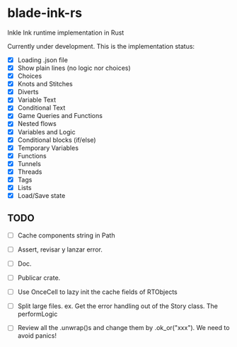 # blade-ink-rs
Inkle Ink runtime implementation in Rust

Currently under development. This is the implementation status:

- [x] Loading .json file
- [x] Show plain lines (no logic nor choices)
- [x] Choices
- [x] Knots and Stitches
- [x] Diverts
- [x] Variable Text
- [x] Conditional Text
- [x] Game Queries and Functions
- [x] Nested flows
- [x] Variables and Logic
- [x] Conditional blocks (if/else)
- [x] Temporary Variables
- [x] Functions
- [x] Tunnels
- [x] Threads
- [x] Tags
- [x] Lists
- [x] Load/Save state

## TODO

- [ ] Cache components string in Path
- [ ] Assert, revisar y lanzar error.
- [ ] Doc.
- [ ] Publicar crate.

- [ ] Use OnceCell to lazy init the cache fields of RTObjects
- [ ] Split large files. ex. Get the error handling out of the Story class. The performLogic 
- [ ] Review all the .unwrap()s and change them by .ok_or("xxx"). We need to avoid panics!

